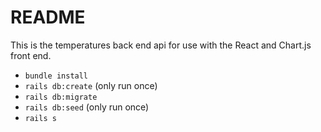 # README

This is the temperatures back end api for use with the React and Chart.js front end.

- `bundle install`
- `rails db:create` (only run once)
- `rails db:migrate`
- `rails db:seed` (only run once)
- `rails s`
